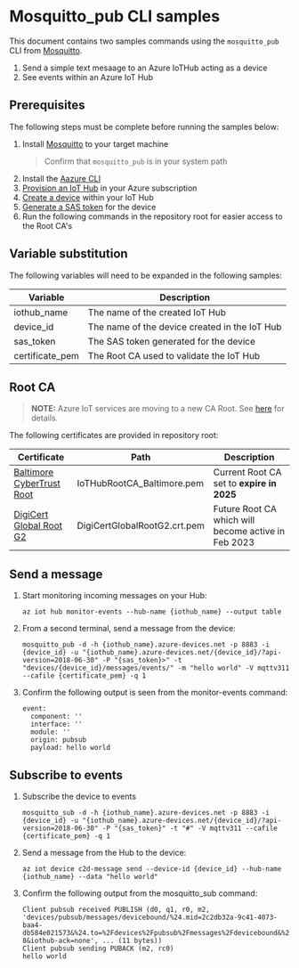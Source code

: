 # Mosquitto_pub CLI samples

This document contains two samples commands using the `mosquitto_pub` CLI from [Mosquitto](https://mosquitto.org).

1. Send a simple text mesaage to an Azure IoTHub acting as a device
1. See events within an Azure IoT Hub

## Prerequisites

The following steps must be complete before running the samples below:

1. Install [Mosquitto](https://mosquitto.org/download) to your target machine
    > Confirm that `mosquitto_pub` is in your system path
1. Install the [Aazure CLI](https://learn.microsoft.com/en-us/cli/azure/install-azure-cli)
1. [Provision an IoT Hub](https://learn.microsoft.com/en-us/azure/iot-hub/iot-hub-create-through-portal) in your Azure subscription
1. [Create a device](https://learn.microsoft.com/en-us/azure/iot-hub/iot-hub-create-through-portal#register-a-new-device-in-the-iot-hub) within your IoT Hub
1. [Generate a SAS token](https://docs.microsoft.com/cli/azure/iot/hub?view=azure-cli-latest#az-iot-hub-generate-sas-token) for the device
1. Run the following commands in the repository root for easier access to the Root CA's

## Variable substitution

The following variables will need to be expanded in the following samples:

| Variable | Description |
|-|-|
| iothub_name | The name of the created IoT Hub |
| device_id | The name of the device created in the IoT Hub |
| sas_token | The SAS token generated for the device |
| certificate_pem | The Root CA used to validate the IoT Hub |

## Root CA 

> **NOTE:** Azure IoT services are moving to a new CA Root. See [here](http://aka.ms/iot-ca-updates) for details.

The following certificates are provided in repository root:

| Certificate | Path | Description |
|-|-|-|
| [Baltimore CyberTrust Root](https://www.digicert.com/kb/digicert-root-certificates.htm) | IoTHubRootCA_Baltimore.pem | Current Root CA set to **expire in 2025** |
| [DigiCert Global Root G2](https://www.digicert.com/kb/digicert-root-certificates.htm) | DigiCertGlobalRootG2.crt.pem | Future Root CA which will become active in Feb 2023 |

## Send a message

1. Start monitoring incoming messages on your Hub:
    ```Shell
    az iot hub monitor-events --hub-name {iothub_name} --output table
    ```

1. From a second terminal, send a message from the device:
    ```Shell
    mosquitto_pub -d -h {iothub_name}.azure-devices.net -p 8883 -i {device_id} -u "{iothub_name}.azure-devices.net/{device_id}/?api-version=2018-06-30" -P "{sas_token}>" -t "devices/{device_id}/messages/events/" -m "hello world" -V mqttv311 --cafile {certificate_pem} -q 1
    ```

3. Confirm the following output is seen from the monitor-events command:
    ```
    event:
      component: ''
      interface: ''
      module: ''
      origin: pubsub
      payload: hello world    
    ```

## Subscribe to events

1. Subscribe the device to events
    ```Shell
    mosquitto_sub -d -h {iothub_name}.azure-devices.net -p 8883 -i {device_id} -u "{iothub_name}.azure-devices.net/{device_id}/?api-version=2018-06-30" -P "{sas_token}" -t "#" -V mqttv311 --cafile {certificate_pem} -q 1
    ```

2. Send a message from the Hub to the device:
    ```Shell
    az iot device c2d-message send --device-id {device_id} --hub-name {iothub_name} --data "hello world"
    ```

3. Confirm the following output from the mosquitto_sub command:
    ```
    Client pubsub received PUBLISH (d0, q1, r0, m2, 'devices/pubsub/messages/devicebound/%24.mid=2c2db32a-9c41-4073-baa4-db584e021573&%24.to=%2Fdevices%2Fpubsub%2Fmessages%2Fdevicebound&%24.ce=utf-8&iothub-ack=none', ... (11 bytes))  
    Client pubsub sending PUBACK (m2, rc0)
    hello world
    ```
